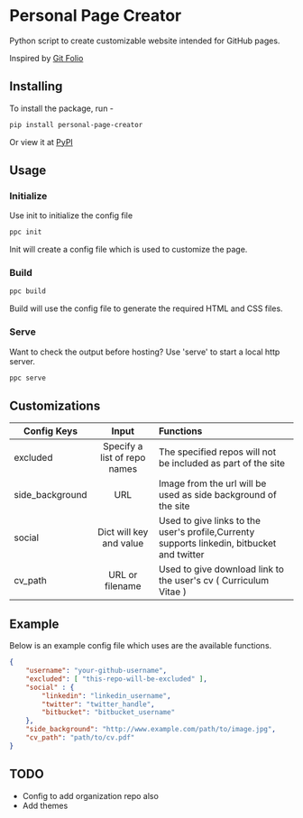 # Personal Page Creator
Python script to create customizable website intended for GitHub pages.

Inspired by [Git Folio](https://github.com/imfunniee/gitfolio)

## Installing
To install the package, run - 
```bash
pip install personal-page-creator
```

Or view it at [PyPI](https://pypi.org/project/personal-page-creator/)

## Usage

### Initialize

Use init to initialize the config file
```bash
ppc init
```
Init will create a config file which is used to customize the page.

### Build

```bash
ppc build
```
Build will use the config file to generate the required HTML and CSS files.

### Serve

Want to check the output before hosting? Use 'serve' to start a local http server.

```bash
ppc serve
```

## Customizations

| Config Keys        | Input           | Functions     |
| -------------  |:-------------:|:---------------------|
| excluded | Specify a list of repo names | The specified repos will not be included as part of the site|
| side_background| URL | Image from the url will be used as side background of the site |
| social | Dict will key and value | Used to give links to the user's profile,Currenty supports linkedin, bitbucket and twitter |
| cv_path | URL or filename | Used to give download link to the user's cv ( Curriculum Vitae ) |

## Example 
Below is an example config file which uses are the available functions.

```json
{
    "username": "your-github-username",
    "excluded": [ "this-repo-will-be-excluded" ],
    "social" : {
        "linkedin": "linkedin_username",
        "twitter": "twitter_handle",
        "bitbucket": "bitbucket_username"
    },
    "side_background": "http://www.example.com/path/to/image.jpg",
    "cv_path": "path/to/cv.pdf"
}
```

## TODO

- Config to add organization repo also
- Add themes


